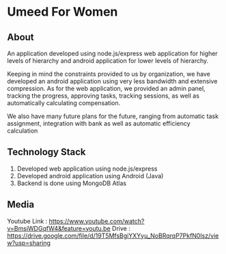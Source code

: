 # Umeed For Women

## About

An application developed using node.js/express web application for higher levels of hierarchy and android application for lower levels of hierarchy.

Keeping in mind the constraints provided to us by organization, we have developed an android application using very less bandwidth and extensive compression. As for the web application, we provided an admin panel, tracking the progress, approving tasks, tracking sessions, as well as automatically calculating compensation.

We also have many future plans for the future, ranging from automatic task assignment, integration with bank as well as automatic efficiency calculation

## Technology Stack

1. Developed web application using node.js/express
1. Developed android application using Android (Java)
1. Backend is done using MongoDB Atlas

## Media

Youtube Link : https://www.youtube.com/watch?v=BmsiWDGqfW4&feature=youtu.be
Drive : https://drive.google.com/file/d/19T5MfsBgiYXYyu_NoBRqrqP7PkfN0lsz/view?usp=sharing
